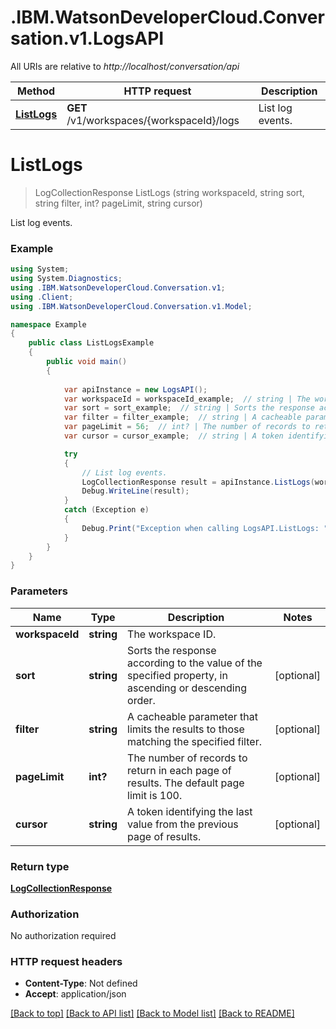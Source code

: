 # .IBM.WatsonDeveloperCloud.Conversation.v1.LogsAPI

All URIs are relative to *http://localhost/conversation/api*

Method | HTTP request | Description
------------- | ------------- | -------------
[**ListLogs**](LogsAPI.md#listlogs) | **GET** /v1/workspaces/{workspaceId}/logs | List log events.


<a name="listlogs"></a>
# **ListLogs**
> LogCollectionResponse ListLogs (string workspaceId, string sort, string filter, int? pageLimit, string cursor)

List log events.

### Example
```csharp
using System;
using System.Diagnostics;
using .IBM.WatsonDeveloperCloud.Conversation.v1;
using .Client;
using .IBM.WatsonDeveloperCloud.Conversation.v1.Model;

namespace Example
{
    public class ListLogsExample
    {
        public void main()
        {
            
            var apiInstance = new LogsAPI();
            var workspaceId = workspaceId_example;  // string | The workspace ID.
            var sort = sort_example;  // string | Sorts the response according to the value of the specified property, in ascending or descending order. (optional) 
            var filter = filter_example;  // string | A cacheable parameter that limits the results to those matching the specified filter. (optional) 
            var pageLimit = 56;  // int? | The number of records to return in each page of results. The default page limit is 100. (optional) 
            var cursor = cursor_example;  // string | A token identifying the last value from the previous page of results. (optional) 

            try
            {
                // List log events.
                LogCollectionResponse result = apiInstance.ListLogs(workspaceId, sort, filter, pageLimit, cursor);
                Debug.WriteLine(result);
            }
            catch (Exception e)
            {
                Debug.Print("Exception when calling LogsAPI.ListLogs: " + e.Message );
            }
        }
    }
}
```

### Parameters

Name | Type | Description  | Notes
------------- | ------------- | ------------- | -------------
 **workspaceId** | **string**| The workspace ID. | 
 **sort** | **string**| Sorts the response according to the value of the specified property, in ascending or descending order. | [optional] 
 **filter** | **string**| A cacheable parameter that limits the results to those matching the specified filter. | [optional] 
 **pageLimit** | **int?**| The number of records to return in each page of results. The default page limit is 100. | [optional] 
 **cursor** | **string**| A token identifying the last value from the previous page of results. | [optional] 

### Return type

[**LogCollectionResponse**](LogCollectionResponse.md)

### Authorization

No authorization required

### HTTP request headers

 - **Content-Type**: Not defined
 - **Accept**: application/json

[[Back to top]](#) [[Back to API list]](../README.md#documentation-for-api-endpoints) [[Back to Model list]](../README.md#documentation-for-models) [[Back to README]](../README.md)

